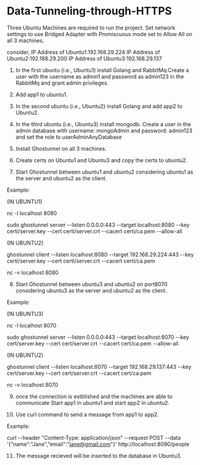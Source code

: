 # Data-Tunneling-through-HTTPS

Three Ubuntu Machines are required to run the project.
Set network settings to use Bridged Adapter with Promiscuous mode set to Allow All on all 3 machines.

consider,
IP Address of Ubuntu1:192.168.29.224
IP Address of Ubuntu2:192.168.29.200
IP Address of Ubuntu3:192.168.29.137

1) In the first ubuntu (i.e., Ubuntu1) install Golang and RabbitMq.Create a user with the username as admin1 and password as admin123 in the RabbitMq and grant admin privileges.

2) Add app1 to ubuntu1.

3) In the second ubuntu (i.e., Ubuntu2) install Golang and add app2 to Ubuntu2.

4) In the third ubuntu (i.e., Ubuntu3) install mongodb. Create a user in the admin database with username: mongoAdmin and password: admin123 and set the role to userAdminAnyDatabase

5) Install Ghostunnel on all 3 machines.

6) Create certs on Ubuntu1 and Ubuntu3 and copy the certs to ubuntu2.

7) Start Ghostunnel between ubuntu1 and ubuntu2 considering ubuntu1 as the server and ubuntu2 as the client.

Example: 

(IN UBUNTU1)

nc -l localhost 8080

sudo ghostunnel server     --listen 0.0.0.0:443     --target localhost:8080    --key certi/server.key --cert certi/server.crt     --cacert certi/ca.pem     --allow-all

(IN UBUNTU2)

ghostunnel client     --listen localhost:8080     --target 192.168.29.224:443     --key certi/server.key     --cert certi/server.crt     --cacert certi/ca.pem

 nc -v localhost 8080


8) Start Ghostunnel between ubuntu3 and ubuntu2 on port8070 considering ubuntu3 as the server and ubuntu2 as the client.

Example:

(IN UBUNTU3)

nc -l localhost 8070

sudo ghostunnel server     --listen 0.0.0.0:443     --target localhost:8070    --key cert/server.key --cert cert/server.crt     --cacert cert/ca.pem     --allow-all


(IN UBUNTU2)

ghostunnel client     --listen localhost:8070     --target 192.168.29.137:443     --key cert/server.key     --cert cert/server.crt     --cacert cert/ca.pem

nc -v localhost 8070


9) once the connection is estblished and the machines are able to communicate Start app1 in ubuntu1 and start app2 in ubuntu2.

10) Use curl command to send a message from app1 to app2.

Example: 

curl --header "Content-Type: application/json"      --request POST      --data '{"name":"Jane","email":"jane@gmail.com"}'       http://localhost:8090/people

11) The message recieved will be inserted to the database in Ubuntu3.
